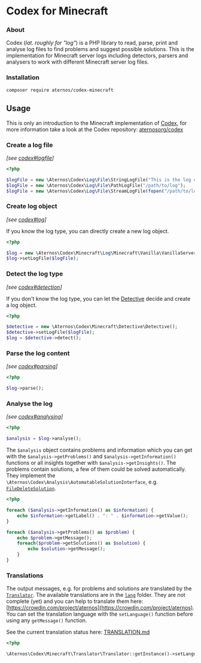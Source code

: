 # Codex for Minecraft

### About

Codex (*lat. roughly for "log"*) is a PHP library to read, parse, print and analyse log files to find problems and suggest 
possible solutions. This is the implementation for Minecraft server logs including detectors, parsers and analysers to 
work with different Minecraft server log files.

### Installation

```
composer require aternos/codex-minecraft
```

## Usage

This is only an introduction to the Minecraft implementation of [Codex](https://github.com/aternosorg/codex), for more
information take a look at the Codex repository: [aternosorg/codex](https://github.com/aternosorg/codex)

### Create a log file
*[see [codex#logfile](https://github.com/aternosorg/codex#logfile)]*

```php
<?php

$logFile = new \Aternos\Codex\Log\File\StringLogFile("This is the log content");
$logFile = new \Aternos\Codex\Log\File\PathLogFile("/path/to/log");
$logFile = new \Aternos\Codex\Log\File\StreamLogFile(fopen("/path/to/log", "r"));
```

### Create log object
*[see [codex#log](https://github.com/aternosorg/codex#log)]*

If you know the log type, you can directly create a new log object.

```php
<?php

$log = new \Aternos\Codex\Minecraft\Log\Minecraft\Vanilla\VanillaServerLog();
$log->setLogFile($logFile);
```

### Detect the log type
*[see [codex#detection](https://github.com/aternosorg/codex#detection)]*

If you don't know the log type, you can let the [Detective](src/Detective/Detective.php) decide and create a log object.
```php
<?php

$detective = new \Aternos\Codex\Minecraft\Detective\Detective();
$detective->setLogFile($logFile);
$log = $detective->detect();
```

### Parse the log content
*[see [codex#parsing](https://github.com/aternosorg/codex#parsing)]*

```php
<?php

$log->parse();
```

### Analyse the log
*[see [codex#analysing](https://github.com/aternosorg/codex#analysing)]*

```php
<?php

$analysis = $log->analyse();
```

The `$analysis` object contains problems and information which you can get with the `$analysis->getProblems()` and `$analysis->getInformation()` functions
or all insights together with `$analysis->getInsights()`. The problems contain solutions, a few of them could be solved automatically. They implement the
`\Aternos\Codex\Analysis\AutomatableSolutionInterface`, e.g. [`FileDeleteSolution`](src/Analysis/Solution/File/FileDeleteSolution.php).

```php
<?php

foreach ($analysis->getInformation() as $information) {
    echo $information->getLabel() . ": " . $information->getValue();
}

foreach ($analysis->getProblems() as $problem) {
    echo $problem->getMessage();
    foreach($problem->getSolutions() as $solution) {
        echo $solution->getMessage();
    }
}
```

### Translations

The output messages, e.g. for problems and solutions are translated by the [`Translator`](src/Translator/Translator.php). The available
translations are in the [`lang`](lang) folder. They are not complete (yet) and you can help to translate them here: [https://crowdin.com/project/aternos](https://crowdin.com/project/aternos).
You can set the translation language with the `setLanguage()` function before using any `getMessage()` function.

See the current translation status here: [TRANSLATION.md](TRANSLATION.md)

```php
<?php

\Aternos\Codex\Minecraft\Translator\Translator::getInstance()->setLanguage("de");
```